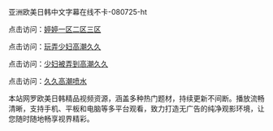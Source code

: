 亚洲欧美日韩中文字幕在线不卡-080725-ht

点击访问：<a href="https://rtj-3zo.pages.dev/">婷婷一区二区三区</a>

点击访问：<a href="https://vassv.pages.dev/">玩弄少妇高潮久久</a>

点击访问：<a href="https://gsd-agv.pages.dev/">少妇被弄到高潮久久</a>

点击访问：<a href="https://gda-c7m.pages.dev/">久久高潮喷水</a>

本站网罗欧美日韩精品视频资源，涵盖多种热门题材，持续更新不间断。播放流畅清晰，支持手机、平板和电脑等多平台观看，致力打造无广告的纯净观影环境，让您随时随地畅享视界精彩。

<span style="display:none;">[Canonical link](）</span>
